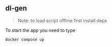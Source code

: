 ## dl-gen

> Note: to load script offline first install deps

To start the app you need to type

```sh
docker compose up
```
